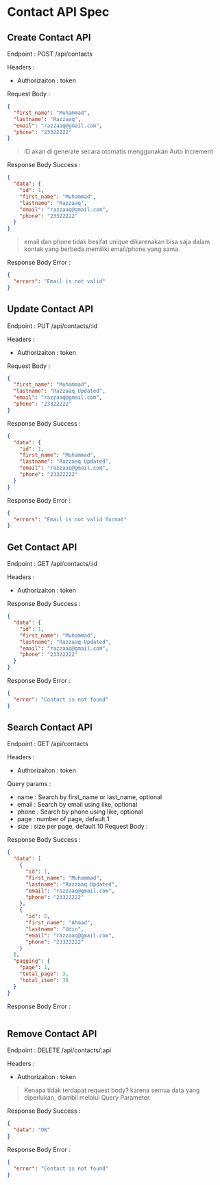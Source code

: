 # Contact API Spec

## Create Contact API

Endpoint : POST /api/contacts

Headers :

- Authorizaiton : token

Request Body :

```json
{
  "first_name": "Muhammad",
  "lastname": "Razzaaq",
  "email": "razzaaq@gmail.com",
  "phone": "23322222"
}
```

> ID akan di generate secara otomatis menggunakan Auto Increment

Response Body Success :

```json
{
  "data": {
    "id": 1,
    "first_name": "Muhammad",
    "lastname": "Razzaaq",
    "email": "razzaaq@gmail.com",
    "phone": "23322222"
  }
}
```

> email dan phone tidak besifat unique dikarenakan bisa saja dalam kontak yang berbeda memiliki email/phone yang sama.

Response Body Error :

```json
{
  "errors": "Email is not valid"
}
```

## Update Contact API

Endpoint : PUT /api/contacts/:id

Headers :

- Authorizaiton : token

Request Body :

```json
{
  "first_name": "Muhammad",
  "lastname": "Razzaaq Updated",
  "email": "razzaaq@gmail.com",
  "phone": "23322222"
}
```

Response Body Success :

```json
{
  "data": {
    "id": 1,
    "first_name": "Muhammad",
    "lastname": "Razzaaq Updated",
    "email": "razzaaq@gmail.com",
    "phone": "23322222"
  }
}
```

Response Body Error :

```json
{
  "errors": "Email is not valid format"
}
```

## Get Contact API

Endpoint : GET /api/contacts/:id

Headers :

- Authorizaiton : token

Response Body Success :

```json
{
  "data": {
    "id": 1,
    "first_name": "Muhammad",
    "lastname": "Razzaaq Updated",
    "email": "razzaaq@gmail.com",
    "phone": "23322222"
  }
}
```

Response Body Error :

```json
{
  "error": "Contact is not found"
}
```

## Search Contact API

Endpoint : GET /api/contacts

Headers :

- Authorizaiton : token

Query params :

- name : Search by first_name or last_name, optional
- email : Search by email using like, optional
- phone : Search by phone using like, optional
- page : number of page, default 1
- size : size per page, default 10
  Request Body :

Response Body Success :

```json
{
  "data": [
    {
      "id": 1,
      "first_name": "Muhammad",
      "lastname": "Razzaaq Updated",
      "email": "razzaaq@gmail.com",
      "phone": "23322222"
    },
    {
      "id": 2,
      "first_name": "Ahmad",
      "lastname": "Udin",
      "email": "razzaaq@gmail.com",
      "phone": "23322222"
    }
  ],
  "pagging": {
    "page": 1,
    "total_page": 3,
    "total_item": 30
  }
}
```

Response Body Error :

```json

```

## Remove Contact API

Endpoint : DELETE /api/contacts/:api

Headers :

- Authorizaiton : token

> Kenapa tidak terdapat request body? karena semua data yang diperlukan, diambil melalui Query Parameter.

Response Body Success :

```json
{
  "data": "OK"
}
```

Response Body Error :

```json
{
  "error": "Contact is not found"
}
```

